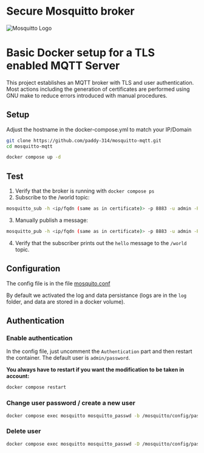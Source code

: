 # Secure Mosquitto broker

![Mosquitto Logo](https://mosquitto.org/images/mosquitto-text-side-28.png 'Mosquitto')

# Basic Docker setup for a TLS enabled MQTT Server

This project establishes an MQTT broker with TLS and user
authentication. Most actions including the generation of certificates
are performed using GNU make to reduce errors introduced with manual
procedures.

## Setup

Adjust the hostname in the docker-compose.yml to match your IP/Domain

```bash
git clone https://github.com/paddy-314/mosquitto-mqtt.git
cd mosquitto-mqtt

docker compose up -d
```

## Test

1. Verify that the broker is running with `docker compose ps`
2. Subscribe to the /world topic:
```bash
mosquitto_sub -h <ip/fqdn (same as in certificate)> -p 8883 -u admin -P 'password' --cafile /mosquitto/certs/ca.crt --cert /mosquitto/certs/client.crt --key /mosquitto/certs/client.key -t /world
```
3. Manually publish a message:
```bash
mosquitto_pub -h <ip/fqdn (same as in certificate)> -p 8883 -u admin -P 'password' --cafile /mosquitto/certs/ca.crt --cert /mosquitto/certs/client.crt --key /mosquitto/certs/client.key -m hello -t /world
```
4. Verify that the subscriber prints out the `hello` message to the `/world` topic.

## Configuration

The config file is in the file [mosquito.conf](./config/mosquitto.conf)

By default we activated the log and data persistance (logs are in the `log` folder, and data are stored in a docker volume).

## Authentication

### Enable authentication

In the config file, just uncomment the `Authentication` part and then restart the container.
The default user is `admin/password`.

**You always have to restart if you want the modification to be taken in account:**

```bash
docker compose restart
```

### Change user password / create a new user

```bash
docker compose exec mosquitto mosquitto_passwd -b /mosquitto/config/password.txt user password
```

### Delete user

```bash
docker compose exec mosquitto mosquitto_passwd -D /mosquitto/config/password.txt user
```
